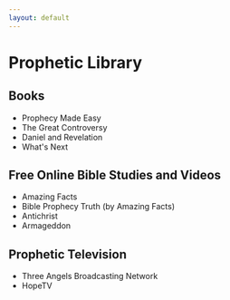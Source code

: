 ```yaml
---
layout: default
---
```


# Prophetic Library #
## Books ##

* Prophecy Made Easy
* The Great Controversy
* Daniel and Revelation
* What's Next

## Free Online Bible Studies and Videos ##
* Amazing Facts
* Bible Prophecy Truth (by Amazing Facts)
 * Antichrist
 * Armageddon

## Prophetic Television ##
* Three Angels Broadcasting Network
* HopeTV
